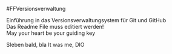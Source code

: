 #FFVersionsverwaltung

Einführung in das Versionsverwaltungsystem für Git und GitHub<br>
Das Readme File muss editiert werden!<br>
May your heart be your guiding key

SIeben bald, bla It was me, DIO
